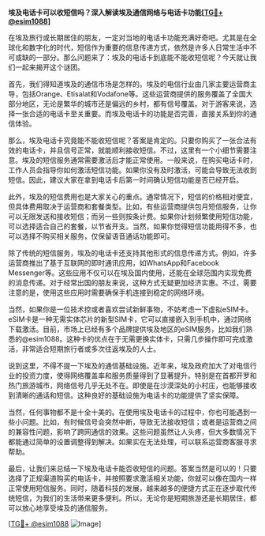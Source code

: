 **埃及电话卡可以收短信吗？深入解读埃及通信网络与电话卡功能[[TG💪+ @esim1088](https://t.me/s/esim1088)]**

在埃及旅行或长期居住的朋友，一定对当地的电话卡功能充满好奇吧。尤其是在全球化和数字化的时代，短信作为重要的信息传递方式，依然是许多人日常生活中不可或缺的一部分。那么问题来了：埃及的电话卡到底能不能收短信呢？今天就让我们一起来揭开这个谜团。

首先，我们得知道埃及的通信市场是怎样的。埃及的电信行业由几家主要运营商主导，包括Orange、Etisalat和Vodafone等。这些运营商提供的服务覆盖了全国大部分地区，无论是繁华的城市还是偏远的乡村，都有信号覆盖。对于游客来说，选择一张合适的电话卡至关重要。而埃及电话卡的功能是否完善，直接关系到你的通信体验。

那么，埃及电话卡究竟能不能收短信呢？答案是肯定的。只要你购买了一张合法有效的电话卡，并且信号正常，就能顺利接收短信。不过，这里有一个小细节需要注意。埃及的短信服务通常需要激活后才能正常使用。一般来说，在购买电话卡时，工作人员会指导你如何激活短信功能。如果你没有及时激活，可能会导致无法收到短信。因此，建议大家在拿到电话卡后第一时间确认短信功能是否已经开启。

此外，埃及的短信费用也是大家关心的重点。通常情况下，短信的价格相对便宜，但具体费用取决于运营商和套餐类型。比如，有些运营商提供包月短信服务，让你可以无限发送和接收短信；而另一些则按条计费。如果你计划频繁使用短信功能，可以选择适合自己的套餐，以节省开支。当然，如果你觉得短信功能用得不多，也可以选择不购买相关服务，仅保留语音通话功能即可。

除了传统的短信服务，埃及的电话卡还支持其他形式的信息传递方式。例如，许多运营商推出了基于互联网的即时通讯应用，如WhatsApp和Facebook Messenger等。这些应用不仅可以在埃及国内使用，还能在全球范围内实现免费的消息传递。对于经常出国的朋友来说，这种方式无疑更加经济实惠。不过，需要注意的是，使用这些应用时需要确保手机连接到稳定的网络环境。

当然，如果你是一位技术控或者喜欢尝试新鲜事物，不妨考虑一下虚拟eSIM卡。eSIM卡是一种无需实体芯片的新型SIM卡，它可以直接嵌入到手机中，通过网络下载激活。目前，市场上已经有多个品牌提供埃及地区的eSIM服务，比如我们熟悉的@esim1088。这种卡的优点在于无需更换实体卡，只需几步操作即可完成激活，非常适合短期旅行者或多次往返埃及的人士。

说到这里，不得不提一下埃及的通信基础设施。近年来，埃及政府加大了对电信行业的投资力度，使得网络覆盖率和服务质量得到了显著提升。特别是在首都开罗和热门旅游城市，网络信号几乎无处不在。即使是在沙漠深处的小村庄，也能够接收到清晰的通话和短信。这种良好的基础设施为电话卡的功能提供了坚实保障。

当然，任何事物都不是十全十美的。在使用埃及电话卡的过程中，你也可能遇到一些小问题。比如，有时候信号会突然中断，导致无法接收短信；或者是运营商之间的兼容性问题，影响了跨网通信的效果。这些问题虽然让人头疼，但大多数情况下都能通过简单的设置调整得到解决。如果实在无法处理，可以联系运营商客服寻求帮助。

最后，让我们来总结一下埃及电话卡能否收短信的问题。答案当然是可以的！只要选择了正规渠道购买的电话卡，并按照要求激活相关功能，你就可以像在国内一样正常使用短信服务。同时，随着科技的发展，越来越多的便捷方式正在逐步取代传统短信，为我们的生活带来更多便利。所以，无论你是短期旅游还是长期居住，都可以放心地享受埃及的通信服务。

[[TG💪+ @esim1088](https://t.me/s/esim1088) ![Image](https://i.postimg.cc/4NQfJmqS/Snipaste-2025-05-13-00-14-12.png)]